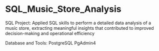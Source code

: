 # SQL_Music_Store_Analysis
SQL Project: Applied SQL skills to perform a detailed data analysis of a music store, extracting meaningful insights that contributed to improved decision-making and operational efficiency

Database and Tools:
PostgreSQL
PgAdmin4




